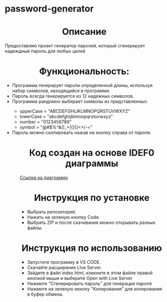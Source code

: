 # password-generator
<h1 align="center">Описание</h1>
Предоставляю проект генератор паролей, который сгенерирует надеждный пароль для любых целей
<h1 align="center">Функциональность:</h1>
<ul>
    <li>Программа генерирует пароли определенной длины, используя набор символов, находящийся в программе.</li>
    <li>Пароль всегда генерируется из 12 надежных символов.</li>
    <li>Программа рандомно выбирает символы из представленных:</li>
    <ul>
      <li>upperCase = "ABCDEFGHIJKLMNOPQRSTUVWXYZ"</li>
      <li>lowerCase = "abcdefghijklmnopqrstuvwxyz"</li>
      <li>number = "0123456789"</li>
      <li>symbol = "@#$%^&()_+|{}[]<>/-="</li>
    </ul>
    <li>Пароль можно скопировать нажав на кнопку справа от пароля.</li>
<ul>  
<h1 align="center">Код создан на основе IDEF0 диаграммы</h1>
<a href="https://github.com/yan18391/password-generator/blob/main/IDEF0.drawio.png">Ссылка на диаграмму</a>

<h1 align="center">Инструкция по установке</h1>
<ul>
    <li>Выбрать репозиторий.</li>
    <li>Нажать на зеленую кнопку Code.</li>
    <li>Выбрать ZIP и после скачивания можно открывать разные файлы.</li>
</ul>
<h1 align="center">Инструкция по использованию</h1>

<ul>
    <li>Запустите программу в VS CODE.</li>
    <li>Скачайте расширение LIve Server.</li>
    <li>Зайдите в файл index.html, кликните в этом файле правой кнопкой мыши и выберите Open with Live Server</li>
    <li>Нажмите "Сгенерировать пароль" для генерация пароля</li>
    <li>Нажмите на зеленую икноку "Копирования" для копирования в буфер обмена.</li>
</ul>
